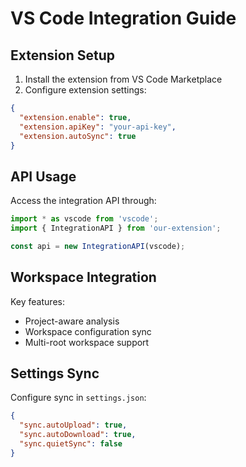 # VS Code Integration Guide

## Extension Setup
1. Install the extension from VS Code Marketplace
2. Configure extension settings:
```json
{
  "extension.enable": true,
  "extension.apiKey": "your-api-key",
  "extension.autoSync": true
}
```

## API Usage
Access the integration API through:
```typescript
import * as vscode from 'vscode';
import { IntegrationAPI } from 'our-extension';

const api = new IntegrationAPI(vscode);
```

## Workspace Integration
Key features:
- Project-aware analysis
- Workspace configuration sync
- Multi-root workspace support

## Settings Sync
Configure sync in `settings.json`:
```json
{
  "sync.autoUpload": true,
  "sync.autoDownload": true,
  "sync.quietSync": false
}